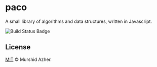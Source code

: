 # paco

A small library of algorithms and data structures, written in Javascript.

![Build Status Badge](https://circleci.com/gh/murshidazher/paco/tree/master.svg?style=shield)

## License

[MIT](https://github.com/murshidazher/paco/blob/master/LICENSE) © Murshid Azher.
